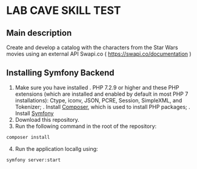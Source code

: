LAB CAVE SKILL TEST
=======================

## Main description
Create and develop a catalog with the characters from the Star Wars movies using an external API Swapi.co ( https://swapi.co/documentation )

## Installing Symfony Backend

1. Make sure you have installed
    . PHP 7.2.9 or higher and these PHP extensions (which are installed and enabled by default in most PHP 7 installations): Ctype, iconv, JSON, PCRE, Session, SimpleXML, and Tokenizer;
    . Install [Composer](http://getcomposer.org), which is used to install PHP packages;
    . Install [Symfony](https://symfony.com/download)
2. Download this repository.
3. Run the following command in the root of the repository:
```bash
composer install
```
4. Run the application locallg using:
```bash
symfony server:start
```